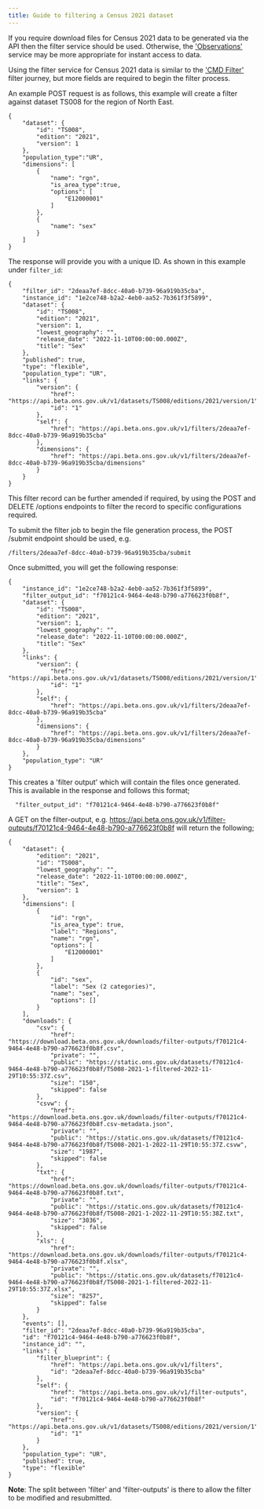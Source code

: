 ```yaml
---
title: Guide to filtering a Census 2021 dataset
---
```


If you require download files for Census 2021 data to be generated via the API then the filter service should be used.  Otherwise, the ['Observations'](../observations/census) service may be more appropriate for instant access to data.

Using the filter service for Census 2021 data is similar to the ['CMD Filter'](../filters/) filter journey, but more fields are required to begin the filter process.

An example POST request is as follows, this example will create a filter against dataset TS008 for the region of North East.

```
{
    "dataset": {
        "id": "TS008",
        "edition": "2021",
        "version": 1
    },
    "population_type":"UR",
    "dimensions": [
        {
            "name": "rgn",
            "is_area_type":true,
            "options": [
                "E12000001"
            ]
        },
        {
            "name": "sex"
        }
    ]
}
```

The response will provide you with a unique ID. As shown in this example under `filter_id`:

```
{
    "filter_id": "2deaa7ef-8dcc-40a0-b739-96a919b35cba",
    "instance_id": "1e2ce748-b2a2-4eb0-aa52-7b361f3f5899",
    "dataset": {
        "id": "TS008",
        "edition": "2021",
        "version": 1,
        "lowest_geography": "",
        "release_date": "2022-11-10T00:00:00.000Z",
        "title": "Sex"
    },
    "published": true,
    "type": "flexible",
    "population_type": "UR",
    "links": {
        "version": {
            "href": "https://api.beta.ons.gov.uk/v1/datasets/TS008/editions/2021/version/1",
            "id": "1"
        },
        "self": {
            "href": "https://api.beta.ons.gov.uk/v1/filters/2deaa7ef-8dcc-40a0-b739-96a919b35cba"
        },
        "dimensions": {
            "href": "https://api.beta.ons.gov.uk/v1/filters/2deaa7ef-8dcc-40a0-b739-96a919b35cba/dimensions"
        }
    }
}
```

This filter record can be further amended if required, by using the POST and DELETE /options endpoints to filter the record to specific configurations required.

To submit the filter job to begin the file generation process, the POST /submit endpoint should be used, e.g.

```
/filters/2deaa7ef-8dcc-40a0-b739-96a919b35cba/submit
```

Once submitted, you will get the following response:

```
{
    "instance_id": "1e2ce748-b2a2-4eb0-aa52-7b361f3f5899",
    "filter_output_id": "f70121c4-9464-4e48-b790-a776623f0b8f",
    "dataset": {
        "id": "TS008",
        "edition": "2021",
        "version": 1,
        "lowest_geography": "",
        "release_date": "2022-11-10T00:00:00.000Z",
        "title": "Sex"
    },
    "links": {
        "version": {
            "href": "https://api.beta.ons.gov.uk/v1/datasets/TS008/editions/2021/version/1",
            "id": "1"
        },
        "self": {
            "href": "https://api.beta.ons.gov.uk/v1/filters/2deaa7ef-8dcc-40a0-b739-96a919b35cba"
        },
        "dimensions": {
            "href": "https://api.beta.ons.gov.uk/v1/filters/2deaa7ef-8dcc-40a0-b739-96a919b35cba/dimensions"
        }
    },
    "population_type": "UR"
}
```

This creates a 'filter output' which will contain the files once generated. This is available in the response and follows this format;

```
  "filter_output_id": "f70121c4-9464-4e48-b790-a776623f0b8f"
```

A GET on the filter-output, e.g. https://api.beta.ons.gov.uk/v1/filter-outputs/f70121c4-9464-4e48-b790-a776623f0b8f will return the following;

```
{
    "dataset": {
        "edition": "2021",
        "id": "TS008",
        "lowest_geography": "",
        "release_date": "2022-11-10T00:00:00.000Z",
        "title": "Sex",
        "version": 1
    },
    "dimensions": [
        {
            "id": "rgn",
            "is_area_type": true,
            "label": "Regions",
            "name": "rgn",
            "options": [
                "E12000001"
            ]
        },
        {
            "id": "sex",
            "label": "Sex (2 categories)",
            "name": "sex",
            "options": []
        }
    ],
    "downloads": {
        "csv": {
            "href": "https://download.beta.ons.gov.uk/downloads/filter-outputs/f70121c4-9464-4e48-b790-a776623f0b8f.csv",
            "private": "",
            "public": "https://static.ons.gov.uk/datasets/f70121c4-9464-4e48-b790-a776623f0b8f/TS008-2021-1-filtered-2022-11-29T10:55:37Z.csv",
            "size": "150",
            "skipped": false
        },
        "csvw": {
            "href": "https://download.beta.ons.gov.uk/downloads/filter-outputs/f70121c4-9464-4e48-b790-a776623f0b8f.csv-metadata.json",
            "private": "",
            "public": "https://static.ons.gov.uk/datasets/f70121c4-9464-4e48-b790-a776623f0b8f/TS008-2021-1-2022-11-29T10:55:37Z.csvw",
            "size": "1987",
            "skipped": false
        },
        "txt": {
            "href": "https://download.beta.ons.gov.uk/downloads/filter-outputs/f70121c4-9464-4e48-b790-a776623f0b8f.txt",
            "private": "",
            "public": "https://static.ons.gov.uk/datasets/f70121c4-9464-4e48-b790-a776623f0b8f/TS008-2021-1-2022-11-29T10:55:38Z.txt",
            "size": "3036",
            "skipped": false
        },
        "xls": {
            "href": "https://download.beta.ons.gov.uk/downloads/filter-outputs/f70121c4-9464-4e48-b790-a776623f0b8f.xlsx",
            "private": "",
            "public": "https://static.ons.gov.uk/datasets/f70121c4-9464-4e48-b790-a776623f0b8f/TS008-2021-1-filtered-2022-11-29T10:55:37Z.xlsx",
            "size": "8257",
            "skipped": false
        }
    },
    "events": [],
    "filter_id": "2deaa7ef-8dcc-40a0-b739-96a919b35cba",
    "id": "f70121c4-9464-4e48-b790-a776623f0b8f",
    "instance_id": "",
    "links": {
        "filter_blueprint": {
            "href": "https://api.beta.ons.gov.uk/v1/filters",
            "id": "2deaa7ef-8dcc-40a0-b739-96a919b35cba"
        },
        "self": {
            "href": "https://api.beta.ons.gov.uk/v1/filter-outputs",
            "id": "f70121c4-9464-4e48-b790-a776623f0b8f"
        },
        "version": {
            "href": "https://api.beta.ons.gov.uk/v1/datasets/TS008/editions/2021/version/1",
            "id": "1"
        }
    },
    "population_type": "UR",
    "published": true,
    "type": "flexible"
}
```

**Note**: The split between 'filter' and 'filter-outputs' is there to allow the filter to be modified and resubmitted.
